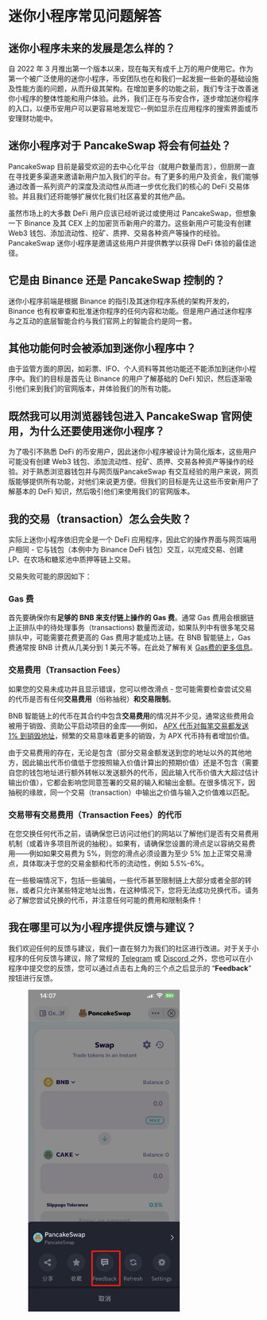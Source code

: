 # 迷你小程序常见问题解答

## 迷你小程序未来的发展是怎么样的？

自 2022 年 3 月推出第一个版本以来，现在每天有成千上万的用户使用它。作为第一个被广泛使用的迷你小程序，币安团队也在和我们一起发掘一些新的基础设施及性能方面的问题，从而升级其架构。在增加更多的功能之前，我们专注于改善迷你小程序的整体性能和用户体验。此外，我们正在与币安合作，逐步增加迷你程序的入口，以便币安用户可以更容易地发现它--例如显示在应用程序的搜索界面或币安理财功能中。&#x20;

## 迷你小程序对于 PancakeSwap 将会有何益处？

PancakeSwap 目前是最受欢迎的去中心化平台（就用户数量而言），但厨房一直在寻找更多渠道来邀请新用户加入我们的平台。有了更多的用户及资金，我们能够通过改善一系列资产的深度及流动性从而进一步优化我们的核心的 DeFi 交易体验。并且我们还将能够扩展优化我们社区喜爱的其他产品。

虽然市场上的大多数 DeFi 用户应该已经听说过或使用过 PancakeSwap，但想象一下 Binance 及其 CEX 上的加密货币新用户的潜力。这些新用户可能没有创建 Web3 钱包、添加流动性、挖矿、质押、交易各种资产等操作的经验。PancakeSwap 迷你小程序是邀请这些用户并提供教学以获得 DeFi 体验的最佳途径。

## 它是由 Binance 还是 PancakeSwap 控制的？&#x20;

迷你小程序前端是根据 Binance 的指引及其迷你程序系统的架构开发的，Binance 也有权审查和批准迷你程序的任何内容和功能。但是用户通过迷你程序与之互动的底层智能合约与我们官网上的智能合约是同一套。

## 其他功能何时会被添加到迷你小程序中？

由于监管方面的原因，如彩票、IFO、个人资料等其他功能还不能添加到迷你小程序中。我们的目标是首先让 Binance 的用户了解基础的 DeFi 知识，然后逐渐吸引他们来到我们的官网版本，并体验我们的所有功能。

## 既然我可以用浏览器钱包进入 PancakeSwap 官网使用，为什么还要使用迷你小程序？&#x20;

为了吸引不熟悉 DeFi 的币安用户，因此迷你小程序被设计为简化版本，这些用户可能没有创建 Web3 钱包、添加流动性、挖矿、质押、交易各种资产等操作的经验。对于熟悉浏览器钱包并与网页版PancakeSwap 有交互经验的用户来说，网页版能够提供所有功能，对他们来说更方便。但我们的目标是先让这些币安新用户了解基本的 DeFi 知识，然后吸引他们来使用我们的官网版本。

## 我的交易（transaction）怎么会失败？&#x20;

实际上迷你小程序依旧完全是一个 DeFi 应用程序，因此它的操作界面与网页端用户相同 - 它与钱包（本例中为 Binance DeFi 钱包）交互，以完成交易、创建LP、在农场和糖浆池中质押等链上交易。&#x20;

交易失败可能的原因如下：

### Gas 费&#x20;

首先要确保你有**足够的 BNB 来支付链上操作的 Gas 费**。通常 Gas 费用会根据链上正排队中的待处理事务（transactions) 数量而波动，如果队列中有很多笔交易排队中，可能需要花费更高的 Gas 费用才能成功上链。在 BNB 智能链上，Gas 费通常按 BNB 计费从几美分到 1 美元不等。在此处了解有关 [Gas费的更多信息](https://academy.binance.com/en/glossary/gas)。

### 交易费用（Transaction Fees）&#x20;

如果您的交易未成功并且显示错误，您可以修改滑点 - 您可能需要检查尝试交易的代币是否有任何**交易费用**（俗称抽税）**和交易限制**。&#x20;

BNB 智能链上的代币在其合约中包含**交易费用**的情况并不少见，通常这些费用会被用于销毁、资助公平启动项目的金库——例如， [APX 代币对每笔交易都发送 1% 到销毁地址](https://apollox-finance.gitbook.io/apollox-finance/welcome/apx-token-and-contract/tax)，频繁的交易意味着更多的销毁，为 APX 代币持有者增加价值。

由于交易费用的存在，无论是包含（部分交易金额发送到您的地址以外的其他地方，因此输出代币价值低于您按照输入价值计算出的预期价值）还是不包含（需要自您的钱包地址进行额外转帐以发送额外的代币，因此输入代币价值大大超过估计输出价值），它都会影响您同意签署的交易的输入和输出金额。在很多情况下，因抽税的缘故，同一个交易（transaction）中输出之价值与输入之价值难以匹配。&#x20;

### 交易带有交易费用（Transaction Fees）的代币

在您交换任何代币之前，请确保您已访问过他们的网站以了解他们是否有交易费用机制（或着许多项目所说的抽税）。如果有，请确保您设置的滑点足以容纳交易费用——例如如果交易费为 5%，则您的滑点必须设置为至少 5% 加上正常交易滑点，具体取决于您的交易金额和代币的流动性，例如 5.5%-6%。&#x20;

在一些极端情况下，包括一些骗局，一些代币甚至限制链上大部分或者全部的转账，或者只允许某些特定地址出售，在这种情况下，您将无法成功兑换代币。请务必了解您尝试兑换的代币，并注意任何可能的费用和限制条件！

## 我在哪里可以为小程序提供反馈与建议？&#x20;

我们欢迎任何的反馈与建议，我们一直在努力为我们的社区进行改进。对于关于小程序的任何反馈与建议，除了常规的 [Telegram](https://t.me/PancakeSwap\_CN) 或 [Discord ](https://discord.com/invite/pancakeswap)之外，您也可以在小程序中提交您的反馈，您可以通过点击右上角的三个点之后显示的 “**Feedback**” 按钮进行反馈。

<figure><img src="../../.gitbook/assets/min 小程序15.png" alt=""><figcaption></figcaption></figure>
